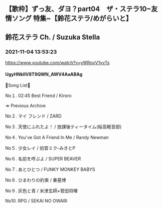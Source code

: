 ## 【歌枠】ずっ友、ダヨ？part04　ザ・ステラ10~友情ソング 特集~【鈴花ステラ/めがらいと】
## 鈴花ステラ Ch. / Suzuka Stella
### 2021-11-04 13:53:23
https://www.youtube.com/watch?v=yWRqvV1yvTs
#### UgyHNkIlV8T9QWN_AWV4AaABAg
🔔Song List🔔

No１. 02:45 Best Friend / Kiroro



⇒ Previous Archive

No２. マイ フレンド / ZARD

No３. 天使にふれたよ！ / 放課後ティータイム(桜高軽音部)

No４. You've Got A Friend In Me / Randy Newman

No５. 少女レイ / 初音ミク-みきとP

No６. 名前を呼ぶよ / SUPER BEAVER

No７. あとひとつ / FUNKY MONKEY BABYS

No８. ひまわりの約束 / 秦基博

No９. 灰色と青 / 米津玄師×菅田将暉

No10. RPG / SEKAI NO OWARI

